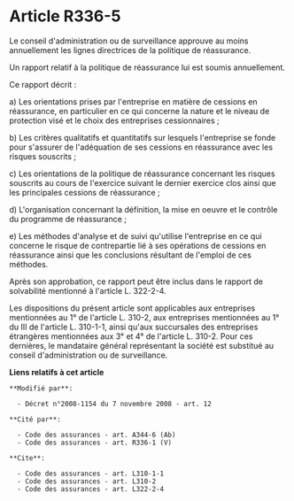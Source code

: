 # Article R336-5

Le conseil d'administration ou de surveillance approuve au moins annuellement les lignes directrices de la politique de
réassurance. 

Un rapport relatif à la politique de réassurance lui est soumis annuellement. 

Ce rapport décrit : 

a) Les orientations prises par l'entreprise en matière de cessions en réassurance, en particulier en ce qui concerne la
nature et le niveau de protection visé et le choix des entreprises cessionnaires ; 

b) Les critères qualitatifs et quantitatifs sur lesquels l'entreprise se fonde pour s'assurer de l'adéquation de ses cessions
en réassurance avec les risques souscrits ; 

c) Les orientations de la politique de réassurance concernant les risques souscrits au cours de l'exercice suivant le dernier
exercice clos ainsi que les principales cessions de réassurance ; 

d) L'organisation concernant la définition, la mise en oeuvre et le contrôle du programme de réassurance ; 

e) Les méthodes d'analyse et de suivi qu'utilise l'entreprise en ce qui concerne le risque de contrepartie lié à ses
opérations de cessions en réassurance ainsi que les conclusions résultant de l'emploi de ces méthodes. 

Après son approbation, ce rapport peut être inclus dans le rapport de solvabilité mentionné à l'article L. 322-2-4. 

Les dispositions du présent article sont applicables aux entreprises mentionnées au 1° de l'article L. 310-2, aux entreprises
mentionnées au 1° du III de l'article L. 310-1-1, ainsi qu'aux succursales des entreprises étrangères mentionnées aux 3° et
4° de l'article L. 310-2. Pour ces dernières, le mandataire général représentant la société est substitué au conseil
d'administration ou de surveillance.

**Liens relatifs à cet article**

	**Modifié par**:

	  - Décret n°2008-1154 du 7 novembre 2008 - art. 12

	**Cité par**:

	  - Code des assurances - art. A344-6 (Ab)
	  - Code des assurances - art. R336-1 (V)

	**Cite**:

	  - Code des assurances - art. L310-1-1
	  - Code des assurances - art. L310-2
	  - Code des assurances - art. L322-2-4
